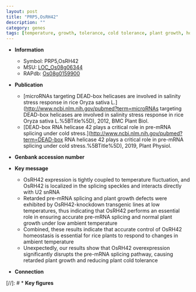 ```yaml
---
layout: post
title: "PRP5,OsRH42"
description: ""
category: genes
tags: [temperature, growth, tolerance, cold tolerance, plant growth, homeostasis]
---
```


* **Information**  
    + Symbol: PRP5,OsRH42  
    + MSU: [LOC_Os08g06344](http://rice.plantbiology.msu.edu/cgi-bin/ORF_infopage.cgi?orf=LOC_Os08g06344)  
    + RAPdb: [Os08g0159900](http://rapdb.dna.affrc.go.jp/viewer/gbrowse_details/irgsp1?name=Os08g0159900)  

* **Publication**  
    + [microRNAs targeting DEAD-box helicases are involved in salinity stress response in rice Oryza sativa L.](http://www.ncbi.nlm.nih.gov/pubmed?term=microRNAs targeting DEAD-box helicases are involved in salinity stress response in rice Oryza sativa L.%5BTitle%5D), 2012, BMC Plant Biol.
    + [DEAD-box RNA helicase 42 plays a critical role in pre-mRNA splicing under cold stress.](http://www.ncbi.nlm.nih.gov/pubmed?term=DEAD-box RNA helicase 42 plays a critical role in pre-mRNA splicing under cold stress.%5BTitle%5D), 2019, Plant Physiol.

* **Genbank accession number**  

* **Key message**  
    + OsRH42 expression is tightly coupled to temperature fluctuation, and OsRH42 is localized in the splicing speckles and interacts directly with U2 snRNA
    + Retarded pre-mRNA splicing and plant growth defects were exhibited by OsRH42-knockdown transgenic lines at low temperatures, thus indicating that OsRH42 performs an essential role in ensuring accurate pre-mRNA splicing and normal plant growth under low ambient temperature
    + Combined, these results indicate that accurate control of OsRH42 homeostasis is essential for rice plants to respond to changes in ambient temperature
    + Unexpectedly, our results show that OsRH42 overexpression significantly disrupts the pre-mRNA splicing pathway, causing retarded plant growth and reducing plant cold tolerance

* **Connection**  

[//]: # * **Key figures**  


